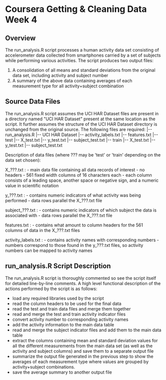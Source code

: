 # Coursera Getting & Cleaning Data Week 4

## Overview
The run_analysis.R script processes a human activity data set consisting of accelerometer data collected from smartphones carried by a set of subjects while performing various activities.  The script produces two output files:
1. A consolidation of all means and standard deviations from the original data set, including activity and subject number
2. A summary of the above data containing averages of each measurement type for all activity+subject combination

## Source Data Files
The run_analysis.R script assumes the UCI HAR Dataset files are present in a directory named "UCI HAR Dataset"
present at the same location as the script.  It further assumes the structure of the UCI HAR Dataset
directory is unchanged from the original source.  The following files are required:
 |-- run_analysis.R
 |-- UCI HAR Dataset
          |-- activity_labels.txt
          |-- features.txt
          |-- test
                |-- X_test.txt
                |-- y_test.txt
                |-- subject_test.txt
          |-- train
                |-- X_test.txt
                |-- y_test.txt
                |-- subject_test.txt

Description of data files (where ??? may be 'test' or 'train' depending on the data set chosen):

X_???.txt : - main data file containing all data records of interest
            - no headers
            - 561 fixed width columns of 16 characters each
            - each column consists of a leading space, another space or negative sign, and a numeric value in scientific notation

y_???.txt : - contains numeric indicators of what activity was being performed
            - data rows parallel the X_???.txt file

subject_???.txt : - contains numeric indicators of which subject the data is associated with
                  - data rows parallel the X_???.txt file

features.txt : - contains what amount to column headers for the 561 columns of data in the X_???.txt files

activity_labels.txt : - contains activity names with corresponding numbers
                      - numbers correspond to those found in the y_???.txt files, so activity numbers can be mapped to activity names
                      
## run_analysis.R Script Description
The run_analysis.R script is thoroughly commented so see the script itself for detailed line-by-line comments.  A high level functional description of the actions performed by the script is as follows:
- load any required libraries used by the script
- read the column headers to be used for the final data
- read the test and train data files and merge them together
- read and merge the test and train activity indicator files
- convert activity number to corresponding activity names
- add the activity information to the main data table
- read and merge the subject indicator files and add them to the main data table
- extract the columns containing mean and standard deviation values for all the different measurements from the main data set (as well as the activity and subject columns) and save them to a separate output file
- summarize the output file generated in the previous step to show the averages of each measurement type where values are grouped by activity+subject combinations.
- save the average summary to another output file

